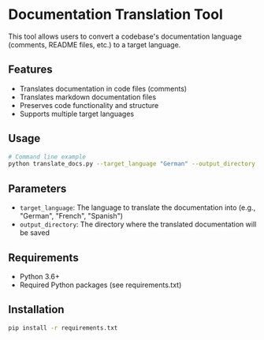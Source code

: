 # Documentation Translation Tool

This tool allows users to convert a codebase's documentation language (comments, README files, etc.) to a target language.

## Features

- Translates documentation in code files (comments)
- Translates markdown documentation files
- Preserves code functionality and structure
- Supports multiple target languages

## Usage

```bash
# Command line example
python translate_docs.py --target_language "German" --output_directory "./translated-docs"
```

## Parameters

- `target_language`: The language to translate the documentation into (e.g., "German", "French", "Spanish")
- `output_directory`: The directory where the translated documentation will be saved

## Requirements

- Python 3.6+
- Required Python packages (see requirements.txt)

## Installation

```bash
pip install -r requirements.txt
```